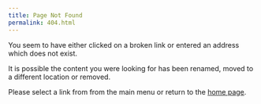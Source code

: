 ```yaml
---
title: Page Not Found
permalink: 404.html
---
```


You seem to have either clicked on a broken link or entered an address which does not exist.

It is possible the content you were looking for has been renamed, moved to a different location or removed.

Please select a link from from the main menu or return to the [home page]('/').
